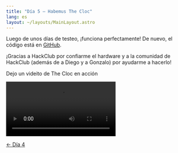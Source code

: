 ```yaml
---
title: "Día 5 — Habemus The Cloc"
lang: es
layout: ~/layouts/MainLayout.astro
---
```


Luego de unos días de testeo, ¡funciona perfectamente! De nuevo, el código está en [GitHub](https://github.com/JuanM04/the-cloc).

¡Gracias a HackClub por confiarme el hardware y a la comunidad de HackClub (además de a Diego y a Gonzalo) por ayudarme a hacerlo!

Dejo un videito de The Cloc en acción

![](/videos/the-cloc/working.mp4)

[&larr; Día 4](/docs/the-cloc/dia-4)